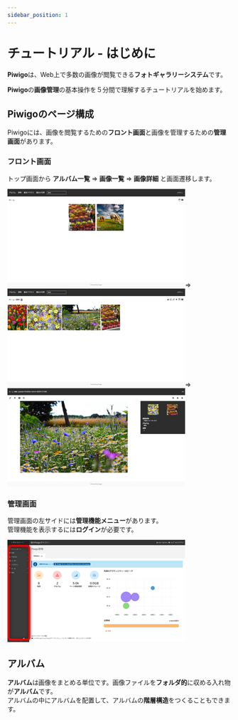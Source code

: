 ```yaml
---
sidebar_position: 1
---
```


# チュートリアル - はじめに

**Piwigo**は、Web上で多数の画像が閲覧できる**フォトギャラリーシステム**です。

**Piwigo**の**画像管理**の基本操作を５分間で理解するチュートリアルを始めます。

## Piwigoのページ構成

Piwigoには、画像を閲覧するための**フロント画面**と画像を管理するための**管理画面**があります。

### フロント画面

トップ画面から **アルバム一覧** ⇒ **画像一覧** ⇒ **画像詳細** と画面遷移します。

![フロント画面1](/img/frontpage1.png)⇒
![フロント画面2](/img/frontpage2.png)⇒
![フロント画面3](/img/frontpage3.png)

### 管理画面

管理画面の左サイドには**管理機能メニュー**があります。  
管理機能を表示するには**ログイン**が必要です。

![管理画面](/img/adminpage.png)

## アルバム

**アルバム**は画像をまとめる単位です。画像ファイルを**フォルダ的**に収める入れ物が**アルバム**です。  
アルバムの中にアルバムを配置して、アルバムの**階層構造**をつくることもできます。
